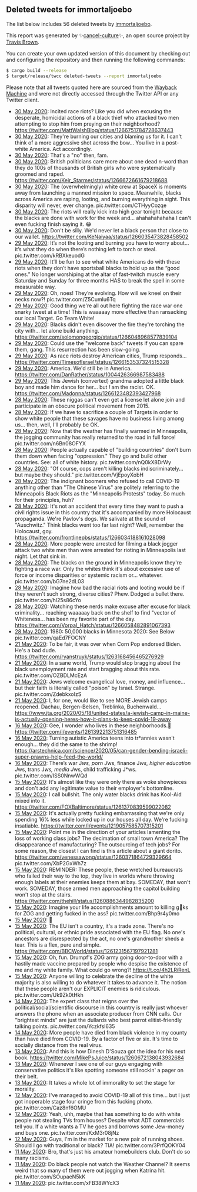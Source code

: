 ## Deleted tweets for immortaljoebo

The list below includes 56 deleted tweets by
[immortaljoebo](https://twitter.com/immortaljoebo).



This report was generated by ✨[cancel-culture](https://github.com/travisbrown/cancel-culture)✨,
an open source project by [Travis Brown](https://twitter.com/travisbrown).

You can create your own updated version of this document by checking out and configuring the
repository and then running the following commands:

```bash
$ cargo build --release
$ target/release/twcc deleted-tweets --report immortaljoebo
```

Please note that all tweets quoted here are sourced from the
[Wayback Machine](https://web.archive.org) and were not directly accessed through the Twitter API or
any Twitter client.

* [30 May 2020](https://web.archive.org/web/20200530194904/https://twitter.com/immortaljoebo/status/1266818007935967234): Incited race riots? Like you did when excusing the desperate, homicidal actions of a black thief who attacked two men attempting to stop him from preying on their neighborhood? https://twitter.com/MattWalshBlog/status/1266751784728637443 <!--1266818007935967234-->
* [30 May 2020](https://web.archive.org/web/20200530194549/https://twitter.com/immortaljoebo/status/1266817524517175296): They're burning our cities and blaming us for it. I can't think of a more aggressive shot across the bow...  You live in a post-white America. Act accordingly. <!--1266817524517175296-->
* [30 May 2020](https://web.archive.org/web/20200530194759/https://twitter.com/immortaljoebo/status/1266815946351665153): That's a "no" then, fam. <!--1266815946351665153-->
* [30 May 2020](https://web.archive.org/web/20200530194004/https://twitter.com/immortaljoebo/status/1266814962246303749): British politicians care more about one dead n-word than they do 100s of thousands of British girls who were systematically groomed and raped. https://twitter.com/Keir_Starmer/status/1266672661679218688 <!--1266814962246303749-->
* [30 May 2020](https://web.archive.org/web/20200530191753/https://twitter.com/immortaljoebo/status/1266810878327959554): The (overwhelmingly) white crew at SpaceX is moments away from launching a manned mission to space.  Meanwhile, blacks across America are raping, looting, and burning everything in sight.  This disparity will never, ever change. pic.twitter.com/CTHyyCozqe <!--1266810878327959554-->
* [30 May 2020](https://web.archive.org/web/20200530104719/https://twitter.com/immortaljoebo/status/1266522305250889730): The riots will really kick into high gear tonight because the blacks are done with work for the week and... ahahahahahaha I can't even fucking finish saying it. 😂 <!--1266522305250889730-->
* [30 May 2020](https://web.archive.org/web/20200530052832/https://twitter.com/immortaljoebo/status/1266520676938194944): Don't be silly. We'd never let a black person that close to our wallet. https://twitter.com/KeNaiyaa/status/1266035473828458502 <!--1266520676938194944-->
* [29 May 2020](https://web.archive.org/web/20200530013857/https://twitter.com/immortaljoebo/status/1266516558446288897): It’s not the looting and burning you have to worry about... it’s what they do when there’s nothing left to torch or steal. pic.twitter.com/kRBXkeuodG <!--1266516558446288897-->
* [29 May 2020](https://web.archive.org/web/20200530031145/https://twitter.com/immortaljoebo/status/1266516361712410627): It’ll be fun to see what white Americans do with these riots when they don’t have sportsball blacks to hold up as the “good ones.”   No longer worshiping at the altar of fast-twitch muscle every Saturday and Sunday for three months HAS to break the spell in some measurable way. <!--1266516361712410627-->
* [29 May 2020](https://web.archive.org/web/20200530024415/https://twitter.com/immortaljoebo/status/1266516122913955846): Oh, noes! They’re evolving. How will we kneel on their necks now?! pic.twitter.com/Z5Cumlu6Tq <!--1266516122913955846-->
* [29 May 2020](https://web.archive.org/web/20200529123950/https://twitter.com/immortaljoebo/status/1266182816838168581): Good thing we're all out here fighting the race war one snarky tweet at a time! This is waaaaay more effective than ransacking our local Target. Go Team White! <!--1266182816838168581-->
* [29 May 2020](https://web.archive.org/web/20200529045718/https://twitter.com/immortaljoebo/status/1266182003176747013): Blacks didn't even discover the fire they're torching the city with... let alone build anything. https://twitter.com/solomongeorgio/status/1266048968577839104 <!--1266182003176747013-->
* [29 May 2020](https://web.archive.org/web/20200529034908/https://twitter.com/immortaljoebo/status/1266171556482494464): Could use the "welcome back" tweets if you can spare them, gang.  This resurrection has been slow-going. <!--1266171556482494464-->
* [29 May 2020](https://web.archive.org/web/20200529222903/https://twitter.com/immortaljoebo/status/1266167548334215175): As race riots destroy American cities, Trump responds... https://twitter.com/TimesofIsrael/status/1266153537324515328 <!--1266167548334215175-->
* [29 May 2020](https://web.archive.org/web/20200529131343/https://twitter.com/immortaljoebo/status/1266162952606035968): America. We'd still be in America. https://twitter.com/DanRather/status/1004426366987583488 <!--1266162952606035968-->
* [29 May 2020](https://web.archive.org/web/20200529051909/https://twitter.com/immortaljoebo/status/1266160308114132995): This Jewish (converted) grandma adopted a little black boy and made him dance for her... but *I* am the racist. OK. https://twitter.com/Madonna/status/1266123482393427968 <!--1266160308114132995-->
* [28 May 2020](https://web.archive.org/web/20200529054034/https://twitter.com/immortaljoebo/status/1266152214051028994): These niggas can't even get a license let alone join and participate in an obscure political movement from 2015. <!--1266152214051028994-->
* [28 May 2020](https://web.archive.org/web/20200529060413/https://twitter.com/immortaljoebo/status/1266151058457481216): If we have to sacrifice a couple of Targets in order to show white people that these savages have no business living among us... then, well, I'll probably be OK. <!--1266151058457481216-->
* [28 May 2020](https://web.archive.org/web/20200529065012/https://twitter.com/immortaljoebo/status/1266149639218233345): Now that the weather has finally warmed in Minneapolis, the jogging community has really returned to the road in full force! pic.twitter.com/n6Bn08OFYX <!--1266149639218233345-->
* [28 May 2020](https://web.archive.org/web/20200529003827/https://twitter.com/immortaljoebo/status/1266146515510231040): People actually capable of "building countries" don't burn them down when facing "oppression." They go and build other countries.  See: all of white history. pic.twitter.com/nQ0kX8DrWy <!--1266146515510231040-->
* [28 May 2020](https://web.archive.org/web/20200529003121/https://twitter.com/immortaljoebo/status/1266144456899735552): "Of course, cops aren't killing blacks indiscriminately... but maybe they should." pic.twitter.com/VjEpoyXobH <!--1266144456899735552-->
* [28 May 2020](https://web.archive.org/web/20200530040401/https://twitter.com/immortaljoebo/status/1266142711398219782): The indignant boomers who refused to call COVID-19 anything other than "The Chinese Virus" are politely referring to the Minneapolis Black Riots as the "Minneapolis Protests" today.  So much for their principles, huh? <!--1266142711398219782-->
* [28 May 2020](https://web.archive.org/web/20200529014053/https://twitter.com/immortaljoebo/status/1266103839154999300): It's not an accident that every time they want to push a civil rights issue in this country that it's accompanied by more Holocaust propaganda.  We're Pavlov's dogs. We salivate at the sound of "Auschwitz."  Think blacks went too far last night? Well, remember the Holocaust, goy. https://twitter.com/frontlinepbs/status/1266034188161028098 <!--1266103839154999300-->
* [28 May 2020](https://web.archive.org/web/20200529203245/https://twitter.com/immortaljoebo/status/1266102987803570179): More people were arrested for filming a black jogger attack two white men than were arrested for rioting in Minneapolis  last night.  Let that sink in. <!--1266102987803570179-->
* [28 May 2020](https://web.archive.org/web/20200529002602/https://twitter.com/immortaljoebo/status/1266102454405533705): The blacks on the ground in Minneapolis know they're fighting a race war. Only the whites think it's about excessive use of force or income disparities or systemic racism or... whatever. pic.twitter.com/bG7ne2dL03 <!--1266102454405533705-->
* [28 May 2020](https://web.archive.org/web/20200528223618/https://twitter.com/immortaljoebo/status/1266060764525314055): Imagine how bad the racial riots and looting would be if they weren't such strong, diverse cities? Phew. Dodged a bullet there. pic.twitter.com/hl25s86cYo <!--1266060764525314055-->
* [28 May 2020](https://web.archive.org/web/20200528205527/https://twitter.com/immortaljoebo/status/1266059539310403584): Watching these nerds make excuse after excuse for black criminality... reaching waaaaay back on the shelf to find "vector of Whiteness... has been my favorite part of the day. https://twitter.com/Vorpal_Hatch/status/1266058482891067393 <!--1266059539310403584-->
* [28 May 2020](https://web.archive.org/web/20200529001637/https://twitter.com/immortaljoebo/status/1266057950499614721): 1980: 50,000 blacks in Minnesota  2020: See Below pic.twitter.com/qaEd7FOCNY <!--1266057950499614721-->
* [21 May 2020](https://web.archive.org/web/20200521220745/https://twitter.com/immortaljoebo/status/1263580921875308544): To be fair, it was over when Corn Pop endorsed Biden. He's a bad dude. https://twitter.com/ryanstruyk/status/1263168456465276929 <!--1263580921875308544-->
* [21 May 2020](https://web.archive.org/web/20200521213159/https://twitter.com/immortaljoebo/status/1263580188929069057): In a sane world, Trump would stop bragging about the black unemployment rate and start bragging about this rate. pic.twitter.com/OZBDLMcEzA <!--1263580188929069057-->
* [21 May 2020](https://web.archive.org/web/20200521214025/https://twitter.com/immortaljoebo/status/1263577992212574211): Jews welcome evangelical love, money, and influence... but their faith is literally called "poison" by Israel. Strange. pic.twitter.com/ZdebkxoIzS <!--1263577992212574211-->
* [21 May 2020](https://web.archive.org/web/20200521213153/https://twitter.com/immortaljoebo/status/1263576429356351488): I, for one, would like to see MORE Jewish camps reopened. Dachau, Bergen-Belsen, Treblinka, Buchenwald... https://www.jta.org/2020/05/18/united-states/a-jewish-camp-in-maine-is-actually-opening-heres-how-it-plans-to-keep-covid-19-away <!--1263576429356351488-->
* [16 May 2020](https://web.archive.org/web/20200516144834/https://twitter.com/immortaljoebo/status/1261664323581157377): Gee, I wonder who lives in these neighborhoods.🤔 https://twitter.com/i/events/1261392213751316485 <!--1261664323581157377-->
* [16 May 2020](https://web.archive.org/web/20200516142543/https://twitter.com/immortaljoebo/status/1261663417225695233): Turning autistic America teens into tr*annies wasn't enough... they did the same to the shrimp! https://arstechnica.com/science/2020/05/can-gender-bending-israeli-super-prawns-help-feed-the-world/ <!--1261663417225695233-->
* [16 May 2020](https://web.archive.org/web/20200516143639/https://twitter.com/immortaljoebo/status/1261662585696538624): There’s war J*ws, porn J*ws, finance J*ws, higher education J*ws, trans J*ws, media J*ws, child trafficking J*ws. pic.twitter.com/ISS0NnwWQd <!--1261662585696538624-->
* [15 May 2020](https://web.archive.org/web/20200515223008/https://twitter.com/immortaljoebo/status/1261411308689403906): It's almost like they were only there as woke showpieces and don't add any legitimate value to their employer's bottomline. <!--1261411308689403906-->
* [15 May 2020](https://web.archive.org/web/20200516021203/https://twitter.com/immortaljoebo/status/1261406364540317697): I call bullshit. The only water blacks drink has Kool-Aid mixed into it. https://twitter.com/FOXBaltimore/status/1261370839599022082 <!--1261406364540317697-->
* [15 May 2020](https://web.archive.org/web/20200516003634/https://twitter.com/immortaljoebo/status/1261405530066767879): It's actually pretty fucking embarrassing that we're only spending 16% less while locked up in our houses all day.  We're fucking insatiable. https://twitter.com/i/events/1219057585707315201 <!--1261405530066767879-->
* [15 May 2020](https://web.archive.org/web/20200515183735/https://twitter.com/immortaljoebo/status/1261321297658871810): Point me in the direction of your articles lamenting the loss of working class jobs? The decimation of small town America? The disappearance of manufacturing? The outsourcing of tech jobs? For some reason, the closest I can find is this article about a giant dorito.  https://twitter.com/venessawong/status/1260371864729329664  pic.twitter.com/XbP2GxWh7z <!--1261321297658871810-->
* [15 May 2020](https://web.archive.org/web/20200515200153/https://twitter.com/immortaljoebo/status/1261319697087242242): REMINDER: These people, these wretched bureaucrats who failed their way to the top, they live in worlds where throwing enough labels at their enemies keeps them at bay.  SOMEDAY, that won't work. SOMEDAY, those armed men approaching the capitol building won't stop at the stairs. https://twitter.com/thehill/status/1260886344982835200 <!--1261319697087242242-->
* [15 May 2020](https://web.archive.org/web/20200515210043/https://twitter.com/immortaljoebo/status/1261318660490223617): Imagine your life accomplishments amount to killing g👀ks for ZOG and getting fucked in the ass? pic.twitter.com/Bhp9r4y0mo <!--1261318660490223617-->
* [15 May 2020](https://web.archive.org/web/20200515142920/https://twitter.com/immortaljoebo/status/1261302651586822144): 👀 <!--1261302651586822144-->
* [15 May 2020](https://web.archive.org/web/20200515193318/https://twitter.com/immortaljoebo/status/1261290835372576769): The EU isn't a country, it's a trade zone. There's no political, cultural, or ethnic pride associated with the EU flag. No one's ancestors are disrespected by the act, no one's grandmother sheds a tear.  This is a flex, pure and simple. https://twitter.com/BBCWorld/status/1261231567197921281 <!--1261290835372576769-->
* [15 May 2020](https://web.archive.org/web/20200515122231/https://twitter.com/immortaljoebo/status/1261270737106743298): Oh, fun. Drumpf's ZOG army going door-to-door with a hastily made vaccine prepared by people who despise the existence of me and my white family. What could go wrong?!  https://t.co/4h2LRiRenL <!--1261270737106743298-->
* [15 May 2020](https://web.archive.org/web/20200515103118/https://twitter.com/immortaljoebo/status/1261104023916216320): Anyone willing to celebrate the decline of the white majority is also willing to do whatever it takes to advance it. The notion that these people aren't our EXPLICIT enemies is ridiculous. pic.twitter.com/Uk9Zk0tHkh <!--1261104023916216320-->
* [14 May 2020](https://web.archive.org/web/20200515142726/https://twitter.com/immortaljoebo/status/1260944486957568000): The expert class that reigns over the political/social/scientific discourse in this country is really just whoever answers the phone when an associate producer from CNN calls.  Our "brightest minds" are just the dullards who best parrot elitist-friendly talking points. pic.twitter.com/Yczkfsl635 <!--1260944486957568000-->
* [14 May 2020](https://web.archive.org/web/20200514143436/https://twitter.com/immortaljoebo/status/1260928493791084544): More people have died from black violence in my county than have died from COVID-19. By a factor of five or six.  It's time to socially distance from the real virus. <!--1260928493791084544-->
* [13 May 2020](https://web.archive.org/web/20200514103225/https://twitter.com/immortaljoebo/status/1260705422702448640): And this is how Dinesh D'Souza got the idea for his next book. https://twitter.com/MikePsJuice/status/1260672138043932684 <!--1260705422702448640-->
* [13 May 2020](https://web.archive.org/web/20200515054735/https://twitter.com/immortaljoebo/status/1260704502430269448): Whenever I see one of our guys engaging with conservative politics it's like spotting someone still rockin' a pager on their belt. <!--1260704502430269448-->
* [13 May 2020](https://web.archive.org/web/20200514031047/https://twitter.com/immortaljoebo/status/1260703674839556098): It takes a whole lot of immorality to set the stage for morality. <!--1260703674839556098-->
* [12 May 2020](https://web.archive.org/web/20200514023112/https://twitter.com/immortaljoebo/status/1260274714334855170): I've managed to avoid COVID-19 all of this time... but I just got inoperable stage four cringe from this fucking photo. pic.twitter.com/Caz8nf6OMU <!--1260274714334855170-->
* [12 May 2020](https://web.archive.org/web/20200514183635/https://twitter.com/immortaljoebo/status/1260266146802122753): Yeah, uhh, maybe that has something to do with white people not stealing TVs from houses? Despite what ADT commercials tell you.  If a white wants a TV he goes and borrows some Jew-money and buys one. pic.twitter.com/KxM3r08jNz <!--1260266146802122753-->
* [12 May 2020](https://web.archive.org/web/20200514013458/https://twitter.com/immortaljoebo/status/1260209014257995778): Guys, I'm in the market for a new pair of running shoes. Should I go with traditional or black? TIA! pic.twitter.com/3PrfQOKY04 <!--1260209014257995778-->
* [11 May 2020](https://web.archive.org/web/20200514225631/https://twitter.com/immortaljoebo/status/1259663279456223232): Bro, that's just his amateur homebuilders club. Don't do so many racisms. <!--1259663279456223232-->
* [11 May 2020](https://web.archive.org/web/20200515093232/https://twitter.com/immortaljoebo/status/1259654658425081858): Do black people not watch the Weather Channel? It seems weird that so many of them were out jogging when Katrina hit. pic.twitter.com/SOupaeN5kK <!--1259654658425081858-->
* [11 May 2020](https://web.archive.org/web/20200514042919/https://twitter.com/immortaljoebo/status/1259642347232677888): pic.twitter.com/xFB38WYcX3 <!--1259642347232677888-->
